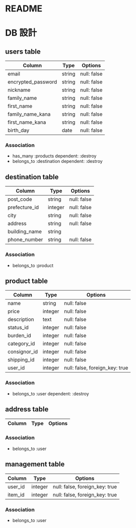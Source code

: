 # README
# DB 設計

## users table

| Column             | Type                | Options                 |
|--------------------|---------------------|-------------------------|
| email              | string              | null: false             |
| encrypted_password | string              | null: false             |
| nickname           | string              | null: false             |
| family_name        | string              | null: false             |
| first_name         | string              | null: false             |
| family_name_kana   | string              | null: false             |
| first_name_kana    | string              | null: false             |
| birth_day          | date                | null: false             |


### Association

* has_many :products dependent: :destroy
* belongs_to :destination dependent: :destroy

## destination table

| Column                           | Type       | Options                        |
|----------------------------------|------------|-------------------------       |
| post_code                        | string     | null: false                    |
| prefecture_id                    | integer    | null: false                    |
| city                             | string     | null: false                    |
| address                          | string     | null: false                    |
| building_name                    | string     |                                |
| phone_number                     | string     | null: false                    |


### Association

- belongs_to :product

## product table

| Column           | Type       | Options                        |
|------------------|------------|--------------------------------|
| name             | string     | null: false                    |
| price            | integer    | null: false                    |
| description      | text       | null: false                    |
| status_id        | integer    | null: false                    |
| burden_id        | integer    | null: false                    |
| category_id	     | integer	  | null: false                    |
| consignor_id     | integer	  | null: false                    |
| shipping_id      | integer	  | null: false                    |
| user_id	         | integer    | null: false, foreign_key: true |


### Association

- belongs_to :user dependent: :destroy

## address table

| Column           | Type       | Options                        |
|------------------|------------|--------------------------------|


### Association

- belongs_to :user 

## management table

| Column           | Type       | Options                        |
|------------------|------------|--------------------------------|
| user_id          | integer    | null: false, foreign_key: true |
| item_id          | integer    | null: false, foreign_key: true |


### Association

- belongs_to :user 



